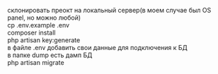 склонировать преокт на локальный сервер(в моем случае был OS panel, но можно любой)<br>
cp .env.example .env<br>
composer install<br>
php artisan key:generate<br>
в файле .env добавить свои данные для подключения к БД<br>
в папке dump есть дамп БД<br>
php artisan migrate<br>
